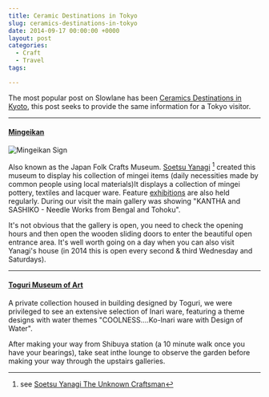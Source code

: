 ```yaml
---
title: Ceramic Destinations in Tokyo
slug: ceramics-destinations-in-tokyo
date: 2014-09-17 00:00:00 +0000
layout: post
categories: 
  - Craft
  - Travel
tags:

---
```

The most popular post on Slowlane has been [Ceramics Destinations in Kyoto](http://www.williampickup.org/blog/ceramics-destinations-in-kyoto), this post seeks to provide the same information for a Tokyo visitor.
<!--read_more-->

***
#### [Mingeikan](http://www.mingeikan.or.jp/english/info/ "Mingeikan")
![Mingeikan Sign](/images/_IMG-0063-1024x591.jpg)

Also known as the Japan Folk Crafts Museum. [Soetsu Yanagi](http://en.m.wikipedia.org/wiki/Yanagi_S%C5%8Detsu) [^3] created this museum to display his collection of mingei items (daily necessities made by common people using local materials)It displays a collection of mingei pottery, textiles and lacquer ware. Feature [exhibitions](http://www.mingeikan.or.jp/english/exhibition/) are also held regularly. During our visit the main gallery was showing "KANTHA and SASHIKO - Needle Works from Bengal and Tohoku".

It's not obvious that the gallery is open, you need to check the opening hours and then open the wooden sliding doors to enter the beautiful open entrance area. It's well worth going on a day when you can also visit Yanagi's house (in 2014 this is open every second &amp; third Wednesday and Saturdays).

***

#### [Toguri Museum of Art](http://www.toguri-museum.or.jp/english/index.php)

A private collection housed in building designed by Toguri, we were privileged to see an extensive selection of Inari ware, featuring a theme designs with water themes "COOLNESS&#x2026;.Ko-Inari ware with Design of Water".

After making your way from Shibuya station (a 10 minute walk once you have your bearings), take seat inthe lounge to observe the garden before making your way through the upstairs galleries.

[^1]:	Via&#xa0;[Hypertext](http://hypertext.net/)   
[^2]:	Via [Hypertext](http://hypertext.net/)   
[^3]:	see [Soetsu Yanagi The Unknown Craftsman](http://www.amazon.com/gp/product/0870119486/ref=as_li_ss_tl?ie=UTF8&amp;camp=1789&amp;creative=9325&amp;creativeASIN=0870119486&amp;linkCode=as2&amp;tag=slowlane-20)
